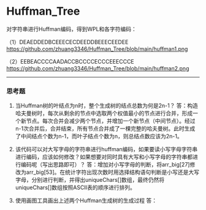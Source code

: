 # Huffman_Tree

对字符串进行Huffman编码，得到WPL和各字符编码：

（1）DEAEDDEDBCEEECECDEEDDBEEECEEDEE
https://github.com/zhuang3346/Huffman_Tree/blob/main/huffman1.png

（2）EEBEACCCCAADACCBCCCCECCCEEECCCE
https://github.com/zhuang3346/Huffman_Tree/blob/main/huffman2.png

---

### 思考题

1. 当Huffman树的叶结点为n时，整个生成树的结点总数为何是2n-1？
答：构造哈夫曼树时，每次从剩余的节点中选取两个权值最小的节点进行合并，形成一个新节点。每次合并会减少两个节点，并增加一个新节点（中间节点）。经过n-1次合并后，合并结束，所有节点合并成了一棵完整的哈夫曼树。此时生成了中间结点个数为n-1，而叶子结点个数为n，则总结点数应该为2n-1。
   
2. 该代码可以对大写字母的字符串进行huffman编码，如果要读小写字母字符串进行编码，应该如何修改？如果想要对同时具有大写和小写字母的字符串都进行编码呢（写出思路即可）？
答：增加对小写字母的判断，将arr_big[27]修改为arr_big[53]。在统计字符出现次数时用选择结构语句判断是小写还是大写字母，分别进行判断，并得出uniqueChars[]数组，最终仍然将uniqueChars[]数组按照ASCII表的顺序进行排列。

3. 使用画图工具画出上述两个Huffman生成树的生成过程
答：
